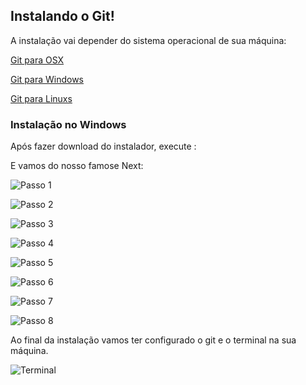 ## Instalando o Git!

A instalação vai depender do sistema operacional de sua máquina:

[Git para OSX](https://git-scm.com/download/mac) 

[Git para Windows](https://gitforwindows.org/) 

[Git para Linuxs](https://git-scm.com/book/pt-br/v2/Come%C3%A7ando-Instalando-o-Git) 


### Instalação no Windows

Após fazer download do instalador, execute :

E vamos do nosso famose Next:

![Passo 1](../images/github/instalacaogit/passo1.png)

![Passo 2](../images/github/instalacaogit/passo2.png)

![Passo 3](../images/github/instalacaogit/passo3.png)

![Passo 4](../images/github/instalacaogit/passo4.png)

![Passo 5](../images/github/instalacaogit/passo5.png)

![Passo 6](../images/github/instalacaogit/passo6.png)

![Passo 7](../images/github/instalacaogit/passo7.png)

![Passo 8](../images/github/instalacaogit/passo8.png)

Ao final da instalação vamos ter configurado o git e o terminal na sua máquina.

![Terminal](../images/github/instalacaogit/terminal.png)
